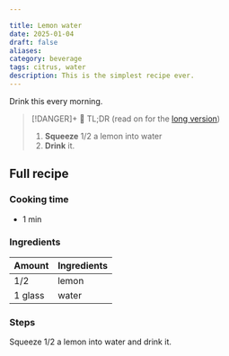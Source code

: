 ```yaml
---

title: Lemon water
date: 2025-01-04
draft: false
aliases: 
category: beverage
tags: citrus, water
description: This is the simplest recipe ever. 
---
```


Drink this every morning. 

> [!DANGER]+ 🥱 TL;DR
> (read on for the [long version](#full-recipe))
> 1. **Squeeze** 1/2 a lemon into water
> 2. **Drink** it.

## Full recipe
### Cooking time
- 1 min
### Ingredients

| Amount  | Ingredients |
| ------- | ----------- |
| 1/2     | lemon       |
| 1 glass | water       |

### Steps

Squeeze 1/2 a lemon into water and drink it. 
